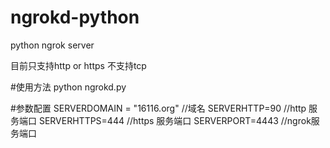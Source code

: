 # ngrokd-python
python ngrok server

目前只支持http or https 不支持tcp

#使用方法
python ngrokd.py


#参数配置
SERVERDOMAIN = "16116.org"   //域名
SERVERHTTP=90       //http 服务端口
SERVERHTTPS=444     //https 服务端口
SERVERPORT=4443     //ngrok服务端口
